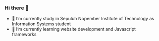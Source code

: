 ### Hi there 👋

- 🔭 I’m currently study in Sepuluh Nopember Institute of Technology as Information Systems student
- 🌱 I’m currently learning website development and Javascript frameworks
